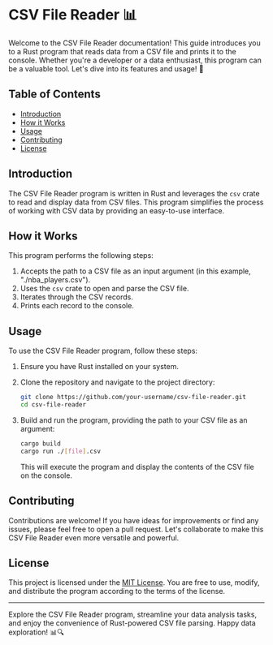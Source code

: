 # CSV File Reader 📊

Welcome to the CSV File Reader documentation! This guide introduces you to a Rust program that reads data from a CSV file and prints it to the console. Whether you're a developer or a data enthusiast, this program can be a valuable tool. Let's dive into its features and usage! 🚀

## Table of Contents

- [Introduction](#introduction)
- [How it Works](#how-it-works)
- [Usage](#usage)
- [Contributing](#contributing)
- [License](#license)

## Introduction

The CSV File Reader program is written in Rust and leverages the `csv` crate to read and display data from CSV files. This program simplifies the process of working with CSV data by providing an easy-to-use interface.

## How it Works

This program performs the following steps:

1. Accepts the path to a CSV file as an input argument (in this example, "./nba_players.csv").
2. Uses the `csv` crate to open and parse the CSV file.
3. Iterates through the CSV records.
4. Prints each record to the console.

## Usage

To use the CSV File Reader program, follow these steps:

1. Ensure you have Rust installed on your system.

2. Clone the repository and navigate to the project directory:

   ```bash
   git clone https://github.com/your-username/csv-file-reader.git
   cd csv-file-reader
   ```

3. Build and run the program, providing the path to your CSV file as an argument:

   ```bash
   cargo build
   cargo run ./[file].csv
   ```

   This will execute the program and display the contents of the CSV file on the console.

## Contributing

Contributions are welcome! If you have ideas for improvements or find any issues, please feel free to open a pull request. Let's collaborate to make this CSV File Reader even more versatile and powerful.

## License

This project is licensed under the [MIT License](LICENSE). You are free to use, modify, and distribute the program according to the terms of the license.

---

Explore the CSV File Reader program, streamline your data analysis tasks, and enjoy the convenience of Rust-powered CSV file parsing. Happy data exploration! 📊🔍
